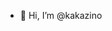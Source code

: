 - 👋 Hi, I’m @kakazino


<!---
kakazino/kakazino is a ✨ special ✨ repository because its `README.md` (this file) appears on your GitHub profile.
You can click the Preview link to take a look at your changes.
--->
